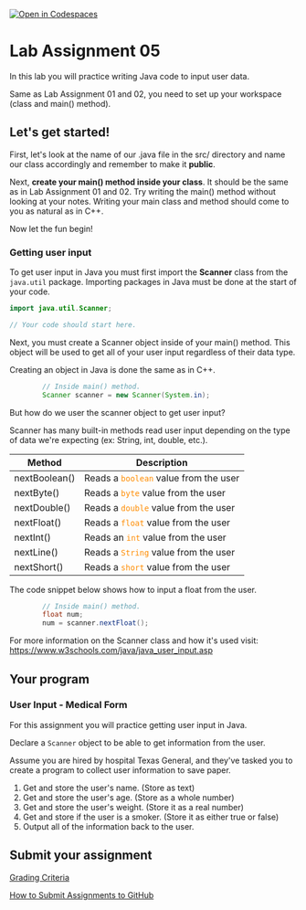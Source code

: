 [![Open in Codespaces](https://classroom.github.com/assets/launch-codespace-2972f46106e565e64193e422d61a12cf1da4916b45550586e14ef0a7c637dd04.svg)](https://classroom.github.com/open-in-codespaces?assignment_repo_id=17976482)
# Lab Assignment 05

In this lab you will practice writing Java code to input user data.

Same as Lab Assignment 01 and 02, you need to set up your workspace (class and main() method).

## Let's get started!

First, let's look at the name of our .java file in the src/ directory and name our class accordingly and remember to make it **public**.

Next, **create your main() method inside your class**. It should be the same as in Lab Assignment 01 and 02. Try writing the main() method without looking at your notes. Writing your main class and method should come to you as natural as in C++.

Now let the fun begin!

### Getting user input

To get user input in Java you must first import the **Scanner** class from the `java.util` package. Importing packages in Java must be done at the start of your code.

```java
import java.util.Scanner;

// Your code should start here.
```

Next, you must create a Scanner object inside of your main() method. This object will be used to get all of your user input regardless of their data type.

Creating an object in Java is done the same as in C++.

```java
		// Inside main() method.
		Scanner scanner = new Scanner(System.in);
```

But how do we user the scanner object to get user input?

Scanner has many built-in methods read user input depending on the type of data we're expecting (ex: String, int, double, etc.).

| **Method** | **Description** |
| ---- | ---- |
| nextBoolean() | Reads a <code style="color : darkorange">boolean</code> value from the user |
| nextByte() | Reads a <code style="color : darkorange">byte</code> value from the user |
| nextDouble() | Reads a <code style="color : darkorange">double</code> value from the user |
| nextFloat() | Reads a <code style="color : darkorange">float</code> value from the user |
| nextInt() | Reads an <code style="color : darkorange">int</code> value from the user |
| nextLine() | Reads a <code style="color : darkorange">String</code> value from the user |
| nextShort() | Reads a <code style="color : darkorange">short</code> value from the user |

The code snippet below shows how to input a float from the user.

```java
		// Inside main() method.
		float num;
		num = scanner.nextFloat();
```

For more information on the Scanner class and how it's used visit: https://www.w3schools.com/java/java_user_input.asp

## Your program

### User Input - Medical Form

For this assignment you will practice getting user input in Java. 

Declare a `Scanner` object to be able to get information from the user.

Assume you are hired by hospital Texas General, and they've tasked you to create a program to collect user information to save paper.

1. Get and store the user's name. (Store as text)
2. Get and store the user's age. (Store as a whole number)
3. Get and store the user's weight. (Store it as a real number)
4. Get and store if the user is a smoker. (Store it as either true or false)
5. Output all of the information back to the user.

## Submit your assignment

[Grading Criteria](https://joselitoguardado.dev/3326/labs/Lab_05.pdf)

[How to Submit Assignments to GitHub](https://joselitoguardado.dev/3326/How_to_Submit_Assignments_to_GitHub.pdf)

